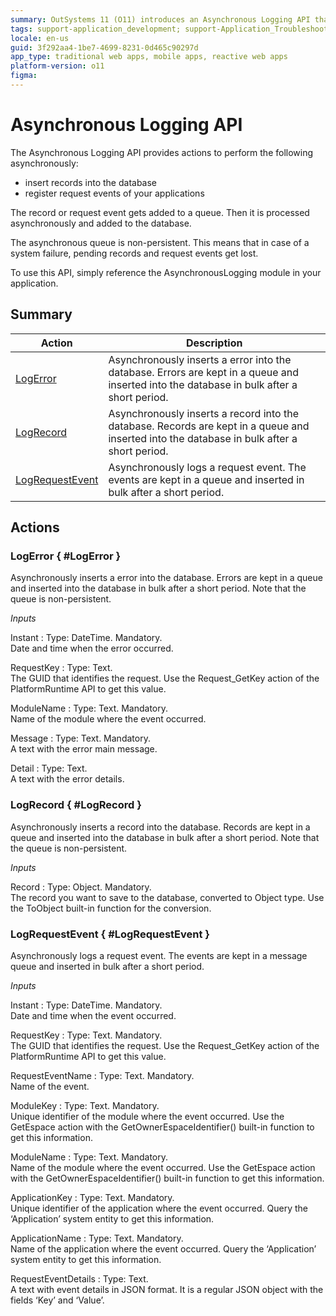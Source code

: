 ```yaml
---
summary: OutSystems 11 (O11) introduces an Asynchronous Logging API that enables non-persistent, queued database logging for errors, records, and request events.
tags: support-application_development; support-Application_Troubleshooting; support-devOps; support-monitoring
locale: en-us
guid: 3f292aa4-1be7-4699-8231-0d465c90297d
app_type: traditional web apps, mobile apps, reactive web apps
platform-version: o11
figma:
---
```


# Asynchronous Logging API


The Asynchronous Logging API provides actions to perform the following asynchronously:

* insert records into the database
* register request events of your applications

The record or request event gets added to a queue. Then it is processed asynchronously and added to the database.

The asynchronous queue is non-persistent. This means that in case of a system failure, pending records and request events get lost.

To use this API, simply reference the AsynchronousLogging module in your application.

## Summary

Action | Description
---|---
[LogError](<#LogError>) | Asynchronously inserts a error into the database. Errors are kept in a queue and inserted into the database in bulk after a short period.
[LogRecord](<#LogRecord>) | Asynchronously inserts a record into the database. Records are kept in a queue and inserted into the database in bulk after a short period.
[LogRequestEvent](<#LogRequestEvent>) | Asynchronously logs a request event. The events are kept in a queue and inserted in bulk after a short period.

## Actions

### LogError { #LogError }

Asynchronously inserts a error into the database. Errors are kept in a queue and inserted into the database in bulk after a short period. Note that the queue is non-persistent.

*Inputs*

Instant
:   Type: DateTime. Mandatory.  
    Date and time when the error occurred.

RequestKey
:   Type: Text.  
    The GUID that identifies the request. Use the Request_GetKey action of the PlatformRuntime API to get this value.

ModuleName
:   Type: Text. Mandatory.  
    Name of the module where the event occurred.

Message
:   Type: Text. Mandatory.  
    A text with the error main message.

Detail
:   Type: Text.  
    A text with the error details.

### LogRecord { #LogRecord }

Asynchronously inserts a record into the database. Records are kept in a queue and inserted into the database in bulk after a short period. Note that the queue is non-persistent.

*Inputs*

Record
:   Type: Object. Mandatory.  
    The record you want to save to the database, converted to Object type. Use the ToObject built-in function for the conversion.

### LogRequestEvent { #LogRequestEvent }

Asynchronously logs a request event. The events are kept in a message queue and inserted in bulk after a short period.

*Inputs*

Instant
:   Type: DateTime. Mandatory.  
    Date and time when the event occurred.

RequestKey
:   Type: Text. Mandatory.  
    The GUID that identifies the request. Use the Request_GetKey action of the PlatformRuntime API to get this value.

RequestEventName
:   Type: Text. Mandatory.  
    Name of the event.

ModuleKey
:   Type: Text. Mandatory.  
    Unique identifier of the module where the event occurred. Use the GetEspace action with the GetOwnerEspaceIdentifier() built-in function to get this information.

ModuleName
:   Type: Text. Mandatory.  
    Name of the module where the event occurred. Use the GetEspace action with the GetOwnerEspaceIdentifier() built-in function to get this information.

ApplicationKey
:   Type: Text. Mandatory.  
    Unique identifier of the application where the event occurred. Query the ‘Application’ system entity to get this information.

ApplicationName
:   Type: Text. Mandatory.  
    Name of the application where the event occurred. Query the ‘Application’ system entity to get this information.

RequestEventDetails
:   Type: Text.  
    A text with event details in JSON format. It is a regular JSON object with the fields ‘Key’ and ‘Value’.


